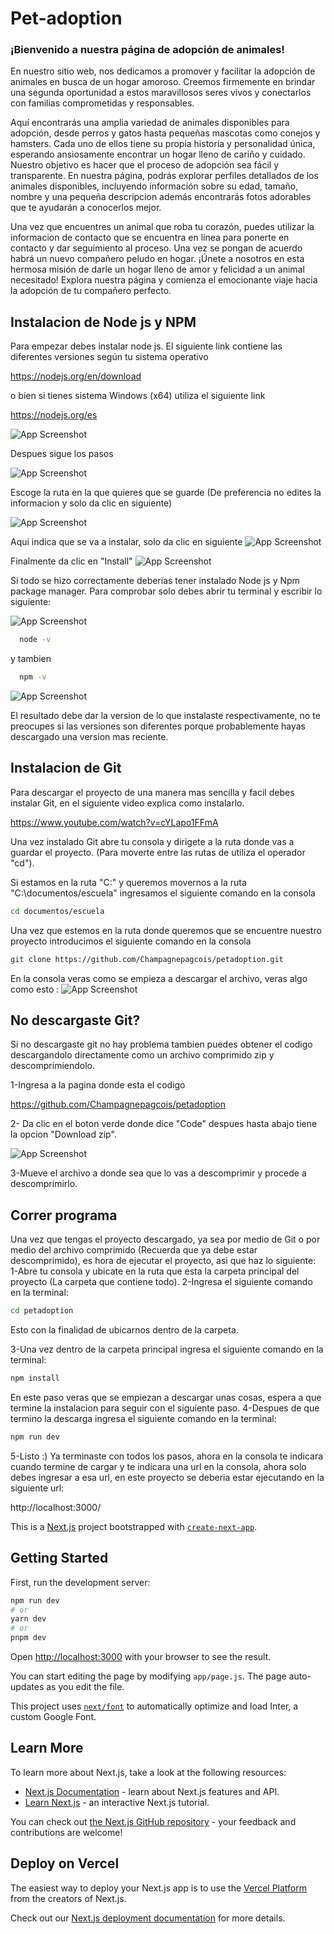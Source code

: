 # Pet-adoption

### ¡Bienvenido a nuestra página de adopción de animales!

En nuestro sitio web, nos dedicamos a promover y facilitar la adopción de animales en busca de un hogar amoroso. Creemos firmemente en brindar una segunda oportunidad a estos maravillosos seres vivos y conectarlos con familias comprometidas y responsables.

Aquí encontrarás una amplia variedad de animales disponibles para adopción, desde perros y gatos hasta pequeñas mascotas como conejos y hamsters. Cada uno de ellos tiene su propia historia y personalidad única, esperando ansiosamente encontrar un hogar lleno de cariño y cuidado.
Nuestro objetivo es hacer que el proceso de adopción sea fácil y transparente. En nuestra página, podrás explorar perfiles detallados de los animales disponibles, incluyendo información sobre su edad, tamaño, nombre y una pequeña descripcion además encontrarás fotos adorables que te ayudarán a conocerlos mejor.

Una vez que encuentres un animal que roba tu corazón, puedes utilizar la informacion de contacto que se encuentra en línea para ponerte en contacto y  dar seguimiento al proceso. Una vez se pongan de acuerdo habrá un nuevo compañero peludo en hogar.
¡Únete a nosotros en esta hermosa misión de darle un hogar lleno de amor y felicidad a un animal necesitado! Explora nuestra página y comienza el emocionante viaje hacia la adopción de tu compañero perfecto.


## Instalacion de Node js y NPM
Para empezar debes instalar node js.
El siguiente link contiene las diferentes versiones según tu sistema operativo

https://nodejs.org/en/download

o bien si tienes sistema Windows (x64) utiliza el siguiente link

https://nodejs.org/es 

![App Screenshot](https://d2ms8rpfqc4h24.cloudfront.net/Install_Node_js_64_bit_Version_a789f12c8f.png)


Despues sigue los pasos


![App Screenshot](https://d2ms8rpfqc4h24.cloudfront.net/Install_NPM_and_Node_js_dfb6f2ff29.png)

Escoge la ruta en la que quieres que se guarde (De preferencia no edites la informacion y solo da clic en siguiente)

![App Screenshot](https://d2ms8rpfqc4h24.cloudfront.net/uploads/2021/10/Choose-Path-to-Install-Node.js.png)

Aqui indica que se va a instalar, solo da clic en siguiente 
![App Screenshot](https://d2ms8rpfqc4h24.cloudfront.net/Select_Node_js_Features_to_install_0847ad9e3a.png)

Finalmente da clic en "Install"
![App Screenshot](https://d2ms8rpfqc4h24.cloudfront.net/uploads/2021/10/Final-Step-of-Node.js-Installation.png)

Si todo se hizo correctamente deberias tener instalado Node js y Npm package manager.
Para comprobar solo debes abrir tu terminal y escribir lo siguiente: 

![App Screenshot](https://d2ms8rpfqc4h24.cloudfront.net/uploads/2021/10/Check-Node.js-and-NPM-Version.png)



```bash
  node -v
```
y tambien 
```bash
  npm -v
```

![App Screenshot](https://d2ms8rpfqc4h24.cloudfront.net/uploads/2021/10/Frequent-Update-of-Node-and-NPM.png)

El resultado debe dar la version de lo que instalaste respectivamente, no te preocupes si las versiones son diferentes porque probablemente hayas descargado una version mas reciente.


## Instalacion de Git
Para descargar el proyecto de una manera mas sencilla y facil debes instalar Git, en el siguiente video explica como instalarlo.


https://www.youtube.com/watch?v=cYLapo1FFmA

Una vez instalado Git abre tu consola y dirigete a la ruta donde vas a guardar el proyecto.
(Para moverte entre las rutas de utiliza el operador "cd").

Si estamos en la ruta "C:\" y queremos movernos a la ruta "C:\documentos/escuela" ingresamos el siguiente comando en la consola
```bash
cd documentos/escuela
```
Una vez que estemos en la ruta donde queremos que se encuentre nuestro proyecto introducimos el siguiente comando en la consola
```bash
git clone https://github.com/Champagnepagcois/petadoption.git
```

En la consola veras como se empieza a descargar el archivo, veras algo como esto :
![App Screenshot](https://opensource.com/sites/default/files/u128651/git_guide12.png)


## No descargaste Git?

Si no descargaste git no hay problema tambien puedes obtener el codigo descargandolo directamente como un archivo comprimido zip y descomprimiendolo.

1-Ingresa a la pagina donde esta el codigo

https://github.com/Champagnepagcois/petadoption

2- Da clic en el boton verde donde dice "Code" despues hasta abajo tiene la opcion "Download zip".

![App Screenshot](https://helpdeskgeek.com/wp-content/pictures/2021/06/11CodeButtonDownloadZip.png)

3-Mueve el archivo a donde sea que lo vas a descomprimir y procede a descomprimirlo.


## Correr programa

Una vez que tengas el proyecto descargado, ya sea por medio de Git o por medio del archivo comprimido (Recuerda que ya debe estar descomprimido), es hora de ejecutar el proyecto, asi que haz lo siguiente:
1-Abre tu consola y ubicate en la ruta que esta la carpeta principal del proyecto (La carpeta que contiene todo).
2-Ingresa el siguiente comando en la terminal:
```bash
cd petadoption
```
Esto con la finalidad de ubicarnos dentro de la carpeta.

3-Una vez dentro de la carpeta principal ingresa el siguiente comando en la terminal:

```bash
npm install
```
En este paso veras que se empiezan a descargar unas cosas, espera a que termine la instalacion para seguir con el siguiente paso.
4-Despues de que termino la descarga ingresa el siguiente comando en la terminal:
```bash
npm run dev
```
5-Listo :)
Ya terminaste con todos los pasos, ahora en la consola te indicara cuando termine de cargar y te indicara una url en la consola, ahora solo debes ingresar a esa url, en este proyecto se deberia estar ejecutando en la siguiente url:

http://localhost:3000/





This is a [Next.js](https://nextjs.org/) project bootstrapped with [`create-next-app`](https://github.com/vercel/next.js/tree/canary/packages/create-next-app).

## Getting Started

First, run the development server:

```bash
npm run dev
# or
yarn dev
# or
pnpm dev
```

Open [http://localhost:3000](http://localhost:3000) with your browser to see the result.

You can start editing the page by modifying `app/page.js`. The page auto-updates as you edit the file.

This project uses [`next/font`](https://nextjs.org/docs/basic-features/font-optimization) to automatically optimize and load Inter, a custom Google Font.

## Learn More

To learn more about Next.js, take a look at the following resources:

- [Next.js Documentation](https://nextjs.org/docs) - learn about Next.js features and API.
- [Learn Next.js](https://nextjs.org/learn) - an interactive Next.js tutorial.

You can check out [the Next.js GitHub repository](https://github.com/vercel/next.js/) - your feedback and contributions are welcome!

## Deploy on Vercel

The easiest way to deploy your Next.js app is to use the [Vercel Platform](https://vercel.com/new?utm_medium=default-template&filter=next.js&utm_source=create-next-app&utm_campaign=create-next-app-readme) from the creators of Next.js.

Check out our [Next.js deployment documentation](https://nextjs.org/docs/deployment) for more details.
